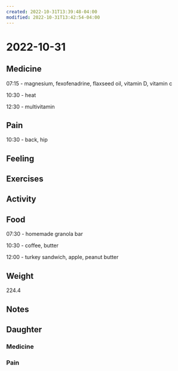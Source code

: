 ```yaml
---
created: 2022-10-31T13:39:48-04:00
modified: 2022-10-31T13:42:54-04:00
---
```


# 2022-10-31

## Medicine

07:15 - magnesium, fexofenadrine, flaxseed oil, vitamin D, vitamin c

10:30 - heat

12:30 - multivitamin 

## Pain

10:30 - back, hip

## Feeling


## Exercises


## Activity


## Food

07:30 - homemade granola bar

10:30 - coffee, butter

12:00 - turkey sandwich, apple, peanut butter 

## Weight

224.4

## Notes

## Daughter


### Medicine


### Pain
